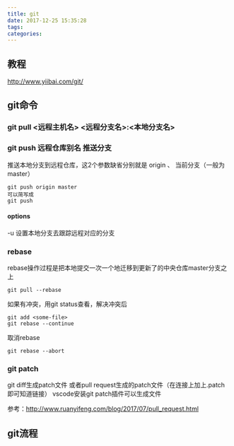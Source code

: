 ```yaml
---
title: git
date: 2017-12-25 15:35:28
tags:
categories:
---
```


## 教程
http://www.yiibai.com/git/

## git命令

### git pull <远程主机名> <远程分支名>:<本地分支名>



### git push 远程仓库别名 推送分支
推送本地分支到远程仓库，这2个参数缺省分别就是 origin 、 当前分支（一般为master）
```
git push origin master
可以简写成
git push
```

#### options
-u 设置本地分支去跟踪远程对应的分支


### rebase
rebase操作过程是把本地提交一次一个地迁移到更新了的中央仓库master分支之上
```
git pull --rebase
```
如果有冲突，用git status查看，解决冲突后
```
git add <some-file> 
git rebase --continue
```
取消rebase
```
git rebase --abort
```

### git patch
git diff生成patch文件
或者pull request生成的patch文件（在连接上加上.patch即可知道链接）
vscode安装git patch插件可以生成文件

参考：http://www.ruanyifeng.com/blog/2017/07/pull_request.html




## git流程

